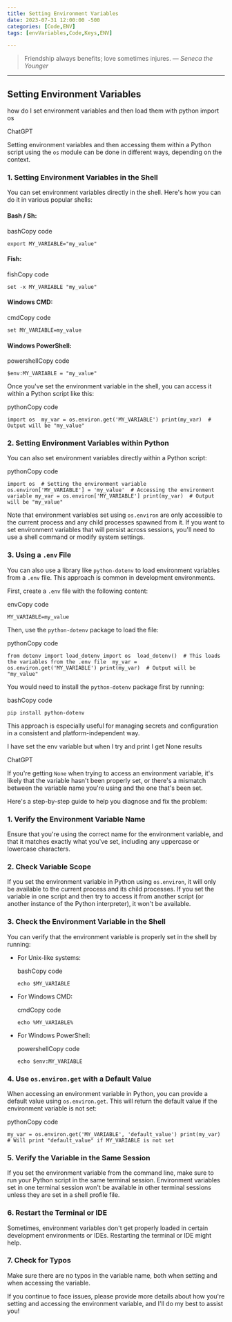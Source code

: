 ```yaml
---
title: Setting Environment Variables
date: 2023-07-31 12:00:00 -500
categories: [Code,ENV]
tags: [envVariables,Code,Keys,ENV]

---
```


> Friendship always benefits; love sometimes injures.
> — <cite>Seneca the Younger</cite>

---

## Setting Environment Variables

how do I set environment variables and then load them with python import os

ChatGPT

Setting environment variables and then accessing them within a Python script using the `os` module can be done in different ways, depending on the context.

### 1. Setting Environment Variables in the Shell

You can set environment variables directly in the shell. Here's how you can do it in various popular shells:

#### Bash / Sh:

bashCopy code

`export MY_VARIABLE="my_value"`

#### Fish:

fishCopy code

`set -x MY_VARIABLE "my_value"`

#### Windows CMD:

cmdCopy code

`set MY_VARIABLE=my_value`

#### Windows PowerShell:

powershellCopy code

`$env:MY_VARIABLE = "my_value"`

Once you've set the environment variable in the shell, you can access it within a Python script like this:

pythonCopy code

`import os  my_var = os.environ.get('MY_VARIABLE') print(my_var)  # Output will be "my_value"`

### 2. Setting Environment Variables within Python

You can also set environment variables directly within a Python script:

pythonCopy code

`import os  # Setting the environment variable os.environ['MY_VARIABLE'] = 'my_value'  # Accessing the environment variable my_var = os.environ['MY_VARIABLE'] print(my_var)  # Output will be "my_value"`

Note that environment variables set using `os.environ` are only accessible to the current process and any child processes spawned from it. If you want to set environment variables that will persist across sessions, you'll need to use a shell command or modify system settings.

### 3. Using a `.env` File

You can also use a library like `python-dotenv` to load environment variables from a `.env` file. This approach is common in development environments.

First, create a `.env` file with the following content:

envCopy code

`MY_VARIABLE=my_value`

Then, use the `python-dotenv` package to load the file:

pythonCopy code

`from dotenv import load_dotenv import os  load_dotenv()  # This loads the variables from the .env file  my_var = os.environ.get('MY_VARIABLE') print(my_var)  # Output will be "my_value"`

You would need to install the `python-dotenv` package first by running:

bashCopy code

`pip install python-dotenv`

This approach is especially useful for managing secrets and configuration in a consistent and platform-independent way.


I have set the env variable but when I try and print I get None results

ChatGPT

If you're getting `None` when trying to access an environment variable, it's likely that the variable hasn't been properly set, or there's a mismatch between the variable name you're using and the one that's been set.

Here's a step-by-step guide to help you diagnose and fix the problem:

### 1. Verify the Environment Variable Name

Ensure that you're using the correct name for the environment variable, and that it matches exactly what you've set, including any uppercase or lowercase characters.

### 2. Check Variable Scope

If you set the environment variable in Python using `os.environ`, it will only be available to the current process and its child processes. If you set the variable in one script and then try to access it from another script (or another instance of the Python interpreter), it won't be available.

### 3. Check the Environment Variable in the Shell

You can verify that the environment variable is properly set in the shell by running:

- For Unix-like systems:
    
    bashCopy code
    
    `echo $MY_VARIABLE`
    
- For Windows CMD:
    
    cmdCopy code
    
    `echo %MY_VARIABLE%`
    
- For Windows PowerShell:
    
    powershellCopy code
    
    `echo $env:MY_VARIABLE`
    

### 4. Use `os.environ.get` with a Default Value

When accessing an environment variable in Python, you can provide a default value using `os.environ.get`. This will return the default value if the environment variable is not set:

pythonCopy code

`my_var = os.environ.get('MY_VARIABLE', 'default_value') print(my_var)  # Will print "default_value" if MY_VARIABLE is not set`

### 5. Verify the Variable in the Same Session

If you set the environment variable from the command line, make sure to run your Python script in the same terminal session. Environment variables set in one terminal session won't be available in other terminal sessions unless they are set in a shell profile file.

### 6. Restart the Terminal or IDE

Sometimes, environment variables don't get properly loaded in certain development environments or IDEs. Restarting the terminal or IDE might help.

### 7. Check for Typos

Make sure there are no typos in the variable name, both when setting and when accessing the variable.

If you continue to face issues, please provide more details about how you're setting and accessing the environment variable, and I'll do my best to assist you!